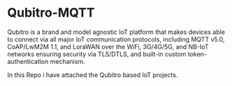 # Qubitro-MQTT

Qubitro is a brand and model agnostic IoT platform that makes devices able to connect via all major IoT communication protocols, including MQTT v5.0, CoAP/LwM2M 1.1, and LoraWAN over the WiFi, 3G/4G/5G, and NB-IoT networks ensuring security via TLS/DTLS, and built-in custom token-authentication mechanism.

In this Repo i have attached the Qubitro based IoT projects.
